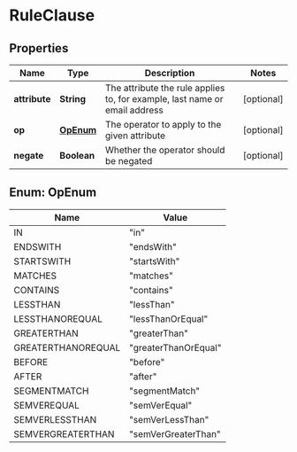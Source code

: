 

# RuleClause


## Properties

| Name | Type | Description | Notes |
|------------ | ------------- | ------------- | -------------|
|**attribute** | **String** | The attribute the rule applies to, for example, last name or email address |  [optional] |
|**op** | [**OpEnum**](#OpEnum) | The operator to apply to the given attribute |  [optional] |
|**negate** | **Boolean** | Whether the operator should be negated |  [optional] |



## Enum: OpEnum

| Name | Value |
|---- | -----|
| IN | &quot;in&quot; |
| ENDSWITH | &quot;endsWith&quot; |
| STARTSWITH | &quot;startsWith&quot; |
| MATCHES | &quot;matches&quot; |
| CONTAINS | &quot;contains&quot; |
| LESSTHAN | &quot;lessThan&quot; |
| LESSTHANOREQUAL | &quot;lessThanOrEqual&quot; |
| GREATERTHAN | &quot;greaterThan&quot; |
| GREATERTHANOREQUAL | &quot;greaterThanOrEqual&quot; |
| BEFORE | &quot;before&quot; |
| AFTER | &quot;after&quot; |
| SEGMENTMATCH | &quot;segmentMatch&quot; |
| SEMVEREQUAL | &quot;semVerEqual&quot; |
| SEMVERLESSTHAN | &quot;semVerLessThan&quot; |
| SEMVERGREATERTHAN | &quot;semVerGreaterThan&quot; |




